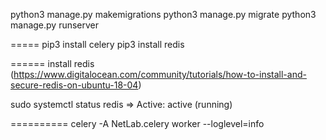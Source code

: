 python3 manage.py makemigrations
python3 manage.py migrate
python3 manage.py runserver


=====
pip3 install celery
pip3 install redis

======
install redis (https://www.digitalocean.com/community/tutorials/how-to-install-and-secure-redis-on-ubuntu-18-04)

sudo systemctl status redis
=> Active: active (running)

==========
celery -A NetLab.celery worker --loglevel=info
